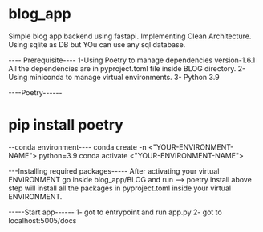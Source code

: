 # blog_app
Simple blog app backend using fastapi.
Implementing Clean Architecture.
Using sqlite as DB but YOu can use any sql database. 

---- Prerequisite----
1-Using Poetry to manage dependencies version-1.6.1 All the dependencies are in pyproject.toml file inside BLOG directory.
2-Using miniconda to manage virtual environments.
3- Python 3.9

----Poetry------
# pip install poetry

--conda environment----
conda create -n <"YOUR-ENVIRONMENT-NAME"> python=3.9
conda activate <"YOUR-ENVIRONMENT-NAME">

---Installing required packages-----
After activating your virtual ENVIRONMENT go inside blog_app/BLOG and run --> poetry install
above step will install all the packages in pyproject.toml inside your virtual ENVIRONMENT.

-----Start app------
1- got to  entrypoint and run app.py
2- got to localhost:5005/docs


